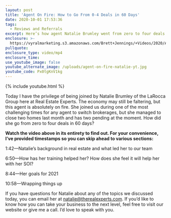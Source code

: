 ```yaml
---
layout: post
title: 'Agent On Fire: How to Go From 0-4 Deals in 60 Days'
date: 2020-10-01 17:53:36
tags:
  - Reviews and Referrals
excerpt: Here’s how agent Natalie Brumley went from zero to four deals in just 60 days.
enclosure: >-
  https://vyralmarketing.s3.amazonaws.com/Brett+Jennings/+Videos/2020/Agent+On+Fire-+How+to+Go+From+0-4+Deals+in+60+Days.mp4
pullquote:
enclosure_type: video/mp4
enclosure_time:
use_youtube_image: false
youtube_alternate_image: /uploads/agent-on-fire-natalie-yt.jpg
youtube_code: Px0tgKnV1kg
---
```


{% include youtube.html %}

Today I have the privilege of being joined by Natalie Brumley of the LaRocca Group here at Real Estate Experts. The economy may still be faltering, but this agent is absolutely on fire. She joined us during one of the most challenging times for any agent to switch brokerages, but she managed to close two homes last month and has two pending at the moment. How did she go from zero to four deals in 60 days?&nbsp;

**Watch the video above in its entirety to find out. For your convenience, I’ve provided timestamps so you can skip ahead to various sections:&nbsp;**

1:42—Natalie’s background in real estate and what led her to our team&nbsp;

6:50—How has her training helped her? How does she feel it will help her with her SOI?

8:44—Her goals for 2021

10:58—Wrapping things up&nbsp;

If you have questions for Natalie about any of the topics we discussed today, you can email her at [natalie@therealexperts.com](mailto:natalie@therealestateexperts.com). If you’d like to know how you can take your business to the next level, feel free to visit our website or give me a call. I’d love to speak with you.